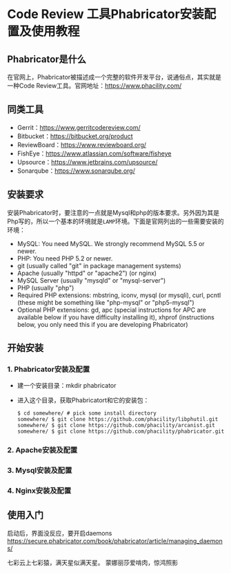 
# Code Review 工具Phabricator安装配置及使用教程

## Phabricator是什么

在官网上，Phabricator被描述成一个完整的软件开发平台，说通俗点，其实就是一种Code Review工具。官网地址：https://www.phacility.com/

## 同类工具

- Gerrit：https://www.gerritcodereview.com/
- Bitbucket：https://bitbucket.org/product
- ReviewBoard：https://www.reviewboard.org/
- FishEye：https://www.atlassian.com/software/fisheye
- Upsource：https://www.jetbrains.com/upsource/
- Sonarqube：https://www.sonarqube.org/

## 安装要求

安装Phabricator时，要注意的一点就是Mysql和php的版本要求。另外因为其是Php写的，所以一个基本的环境就是`LAMP`环境。下面是官网列出的一些需要安装的环境：

- MySQL: You need MySQL. We strongly recommend MySQL 5.5 or newer.
- PHP: You need PHP 5.2 or newer.
- git (usually called "git" in package management systems)
- Apache (usually "httpd" or "apache2") (or nginx)
- MySQL Server (usually "mysqld" or "mysql-server")
- PHP (usually "php")
- Required PHP extensions: mbstring, iconv, mysql (or mysqli), curl, pcntl (these might be something like "php-mysql" or "php5-mysql")
- Optional PHP extensions: gd, apc (special instructions for APC are available below if you have difficulty installing it), xhprof (instructions below, you only need this if you are developing Phabricator)

## 开始安装

### 1. Phabricator安装及配置

- 建一个安装目录：mkdir phabricator

- 进入这个目录，获取Phabricatort和它的安装包：

  ```
  $ cd somewhere/ # pick some install directory
  somewhere/ $ git clone https://github.com/phacility/libphutil.git
  somewhere/ $ git clone https://github.com/phacility/arcanist.git
  somewhere/ $ git clone https://github.com/phacility/phabricator.git
  ```



### 2. Apache安装及配置 

### 3. Mysql安装及配置

### 4. Nginx安装及配置 


## 使用入门

启动后，界面没反应，要开启daemons
https://secure.phabricator.com/book/phabricator/article/managing_daemons/


七彩云上七彩猿，满天星似满天星。
蒙娜丽莎爱啃肉，惊鸿照影


